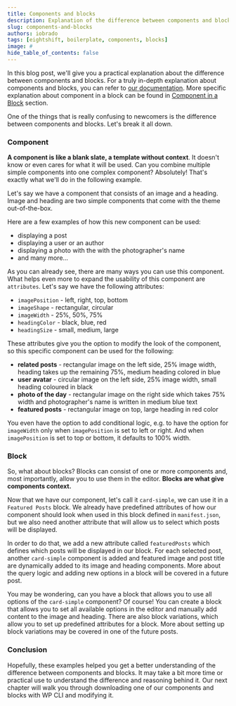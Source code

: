 ```yaml
---
title: Components and blocks
description: Explanation of the difference between components and blocks on a practical example
slug: components-and-blocks
authors: iobrado
tags: [eightshift, boilerplate, components, blocks]
image: #
hide_table_of_contents: false
---
```

In this blog post, we'll give you a practical explanation about the difference between components and blocks. For a truly in-depth explanation about components and blocks, you can refer to [our documentation](https://infinum.github.io/eightshift-docs/docs/basics/blocks). More specific explanation about component in a block can be found in [Component in a Block](https://infinum.github.io/eightshift-docs/docs/basics/blocks-component-in-block/) section.

<!--truncate-->
One of the things that is really confusing to newcomers is the difference between components and blocks. Let's break it all down.

### Component

**A component is like a blank slate, a template without context**. It doesn't know or even cares for what it will be used. Can you combine multiple simple components into one complex component? Absolutely! That's exactly what we'll do in the following example. 

Let's say we have a component that consists of an image and a heading. Image and heading are two simple components that come with the theme out-of-the-box.

Here are a few examples of how this new component can be used:
- displaying a post
- displaying a user or an author
- displaying a photo with the with the photographer's name
- and many more...

As you can already see, there are many ways you can use this component. What helps even more to expand the usability of this component are `attributes`. Let's say we have the following attributes:
- `imagePosition` - left, right, top, bottom
- `imageShape` - rectangular, circular
- `imageWidth` - 25%, 50%, 75%
- `headingColor` - black, blue, red
- `headingSize` - small, medium, large

These attributes give you the option to modify the look of the component, so this specific component can be used for the following:

- **related posts** - rectangular image on the left side, 25% image width, heading takes up the remaining 75%, medium heading colored in blue
- **user avatar** - circular image on the left side, 25% image width, small heading coloured in black
- **photo of the day** - rectangular image on the right side which takes 75% width and photographer's name is written in medium blue text
- **featured posts** - rectangular image on top, large heading in red color

You even have the option to add conditional logic, e.g. to have the option for `imageWidth` only when `imagePosition` is set to left or right. And when `imagePosition` is set to top or bottom, it defaults to 100% width.

### Block

So, what about blocks? Blocks can consist of one or more components and, most importantly, allow you to use them in the editor.
**Blocks are what give components context.**

Now that we have our component, let's call it `card-simple`, we can use it in a `Featured Posts` block. We already have predefined attributes of how our component should look when used in this block defined in `manifest.json`, but we also need another attribute that will allow us to select which posts will be displayed.

In order to do that, we add a new attribute called `featuredPosts` which defines which posts will be displayed in our block. For each selected post, another `card-simple` component is added and featured image and post title are dynamically added to its image and heading components. More about the query logic and adding new options in a block will be covered in a future post.

You may be wondering, can you have a block that allows you to use all options of the `card-simple` component? Of course! You can create a block that allows you to set all available options in the editor and manually add content to the image and heading. There are also block variations, which allow you to set up predefined attributes for a block. More about setting up block variations may be covered in one of the future posts.

### Conclusion

Hopefully, these examples helped you get a better understanding of the difference between components and blocks. It may take a bit more time or practical use to understand the difference and reasoning behind it. Our next chapter will walk you through downloading one of our components and blocks with WP CLI and modifying it.
